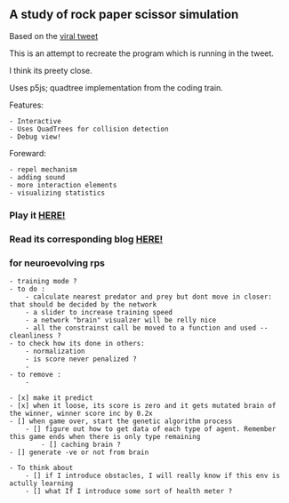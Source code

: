 
## A study of rock paper scissor simulation

Based on the [viral tweet](https://x.com/juanbuis/status/1600155605112496129)

This is an attempt to recreate the program which is running in the tweet.

I think its preety close. 

Uses p5js; quadtree implementation from the coding train.

Features:

    - Interactive  
    - Uses QuadTrees for collision detection
    - Debug view!

Foreward:

    - repel mechanism
    - adding sound
    - more interaction elements
    - visualizing statistics

### Play it [HERE!](https://ybcs.github.io/RPS_Play/)

### Read its corresponding blog [HERE!](https://ybcs.github.io/tech/blog/2024/05/23/a-rock-paper-scissor-moment.html)


### for neuroevolving rps
    - training mode ?
    - to do :
        - calculate nearest predator and prey but dont move in closer: that should be decided by the network
        - a slider to increase training speed
        - a network "brain" visualzer will be relly nice 
        - all the constrainst call be moved to a function and used -- cleanliness ?
    - to check how its done in others:
        - normalization
        - is score never penalized ?
        - 
    - to remove : 
        - 

    - [x] make it predict
    - [x] when it loose, its score is zero and it gets mutated brain of the winner, winner score inc by 0.2x
    - [] when game over, start the genetic algorithm process
        - [] figure out how to get data of each type of agent. Remember this game ends when there is only type remaining
            - [] caching brain ?
    - [] generate -ve or not from brain
    
    - To think about
        - [] if I introduce obstacles, I will really know if this env is actully learning
        - [] what If I introduce some sort of health meter ?